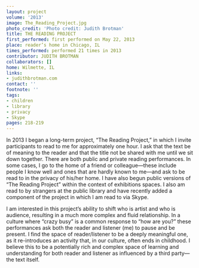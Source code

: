 ```yaml
---
layout: project
volume: '2013'
image: The_Reading_Project.jpg
photo_credit: 'Photo credit: Judith Brotman'
title: THE READING PROJECT
first_performed: first performed on May 22, 2013
place: reader’s home in Chicago, IL
times_performed: performed 21 times in 2013
contributor: JUDITH BROTMAN
collaborators: []
home: Wilmette, IL
links:
- judithbrotman.com
contact: ''
footnote: ''
tags:
- children
- library
- privacy
- Skype
pages: 218-219
---
```


In 2013 I began a long-term project, “The Reading Project,” in which I invite participants to read to me for approximately one hour. I ask that the text be of meaning to the reader and that the title not be shared with me until we sit down together. There are both public and private reading performances. In some cases, I go to the home of a friend or colleague—these include people I know well and ones that are hardly known to me—and ask to be read to in the privacy of his/her home. I have also begun public versions of “The Reading Project” within the context of exhibitions spaces. I also am read to by strangers at the public library and have recently added a component of the project in which I am read to via Skype.

I am interested in this project’s ability to shift who is artist and who is audience, resulting in a much more complex and fluid relationship. In a culture where “crazy busy” is a common response to “how are you?” these performances ask both the reader and listener (me) to pause and be present. I find the space of reader/listener to be a deeply meaningful one, as it re-introduces an activity that, in our culture, often ends in childhood. I believe this to be a potentially rich and complex space of learning and understanding for both reader and listener as influenced by a third party—the text itself.
